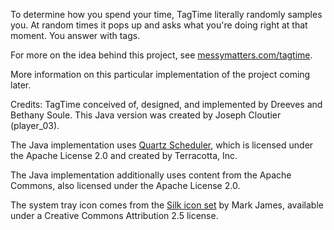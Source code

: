 To determine how you spend your time, TagTime literally randomly samples
you. At random times it pops up and asks what you're doing right at that
moment. You answer with tags.

For more on the idea behind this project, see 
[messymatters.com/tagtime](http://messymatters.com/tagtime).

More information on this particular implementation of the project
coming later.


Credits:
TagTime conceived of, designed, and implemented by Dreeves and Bethany
Soule. This Java version was created by Joseph Cloutier (player_03).

The Java implementation uses
[Quartz Scheduler](http://www.quartz-scheduler.org/), which
is licensed under the Apache License 2.0 and created by Terracotta, Inc.

The Java implementation additionally uses content from the Apache
Commons, also licensed under the Apache License 2.0.

The system tray icon comes from the
[Silk icon set](http://www.famfamfam.com/lab/icons/silk/) by
Mark James, available under a Creative Commons Attribution 2.5 license.